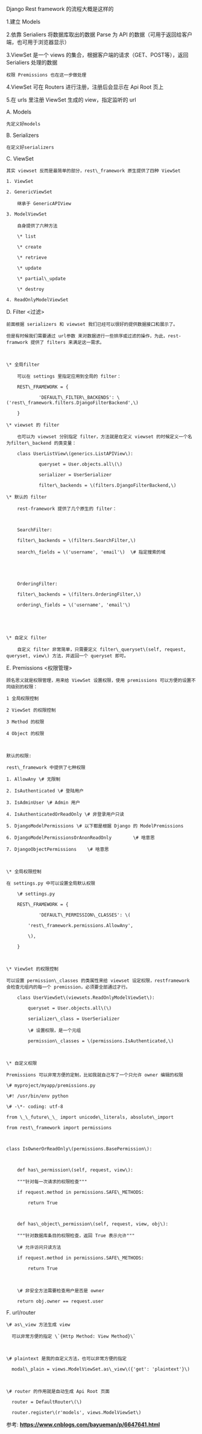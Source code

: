 Django Rest framework 的流程大概是这样的

1.建立 Models

2.依靠 Serialiers 将数据库取出的数据 Parse 为 API 的数据（可用于返回给客户端，也可用于浏览器显示）

3.ViewSet 是一个 views 的集合，根据客户端的请求（GET、POST等），返回 Serialiers 处理的数据

```
权限 Premissions 也在这一步做处理
```

4.ViewSet 可在 Routers 进行注册，注册后会显示在 Api Root 页上

5.在 urls 里注册 ViewSet 生成的 view，指定监听的 url

A. Models

```
先定义好models
```

B. Serializers

```
在定义好serializers
```

C. ViewSet

```
其实 viewset 反而是最简单的部分，rest\_framework 原生提供了四种 ViewSet

1. ViewSet

2. GenericViewSet

    继承于 GenericAPIView

3. ModelViewSet

    自身提供了六种方法

    \* list

    \* create

    \* retrieve

    \* update

    \* partial\_update

    \* destroy

4. ReadOnlyModelViewSet
```

D. Filter &lt;过滤&gt;

```
前面根据 serializers 和 viewset 我们已经可以很好的提供数据接口和展示了。

但是有时候我们需要通过 url参数 来对数据进行一些排序或过滤的操作，为此，rest-framwork 提供了 filters 来满足这一需求。



\* 全局filter

    可以在 settings 里指定应用到全局的 filter：

    REST\_FRAMEWORK = {

            'DEFAULT\_FILTER\_BACKENDS': \('rest\_framework.filters.DjangoFilterBackend',\)

    }

\* viewset 的 filter

    也可以为 viewset 分别指定 filter，方法就是在定义 viewset 的时候定义一个名为filter\_backend 的类变量：

    class UserListView\(generics.ListAPIView\):

            queryset = User.objects.all\(\)

            serializer = UserSerializer

            filter\_backends = \(filters.DjangoFilterBackend,\)

\* 默认的 filter

    rest-framework 提供了几个原生的 filter：



    SearchFilter:

    filter\_backends = \(filters.SearchFilter,\)

    search\_fields = \('username', 'email'\)  \# 指定搜索的域





    OrderingFilter:

    filter\_backends = \(filters.OrderingFilter,\)

    ordering\_fields = \('username', 'email'\)





\* 自定义 filter

    自定义 filter 非常简单，只需要定义 filter\_queryset\(self, request, queryset, view\) 方法，并返回一个 queryset 即可。
```

E. Premissions &lt;权限管理&gt;

```
顾名思义就是权限管理，用来给 ViewSet 设置权限，使用 premissions 可以方便的设置不同级别的权限：

1 全局权限控制

2 ViewSet 的权限控制

3 Method 的权限

4 Object 的权限



默认的权限:

rest\_framework 中提供了七种权限

1. AllowAny \# 无限制

2. IsAuthenticated \# 登陆用户

3. IsAdminUser \# Admin 用户

4. IsAuthenticatedOrReadOnly \# 非登录用户只读

5. DjangoModelPermissions \# 以下都是根据 Django 的 ModelPremissions

6. DjangoModelPermissionsOrAnonReadOnly        \# 啥意思

7. DjangoObjectPermissions    \# 啥意思



\* 全局权限控制

在 settings.py 中可以设置全局默认权限

    \# settings.py

    REST\_FRAMEWORK = {

            'DEFAULT\_PERMISSION\_CLASSES': \(

        'rest\_framework.permissions.AllowAny',

        \),

    }



\* ViewSet 的权限控制

可以设置 permission\_classes 的类属性来给 viewset 设定权限，restframework 会检查元组内的每一个 premission，必须要全部通过才行。

    class UserViewSet\(viewsets.ReadOnlyModelViewSet\):

        queryset = User.objects.all\(\)

        serializer\_class = UserSerializer

        \# 设置权限，是一个元组

        permission\_classes = \(permissions.IsAuthenticated,\)



\* 自定义权限

Premissions 可以非常方便的定制，比如我就自己写了一个只允许 owner 编辑的权限

\# myproject/myapp/premissions.py

\#! /usr/bin/env python

\# -\*- coding: utf-8

from \_\_future\_\_ import unicode\_literals, absolute\_import

from rest\_framework import permissions



class IsOwnerOrReadOnly\(permissions.BasePermission\):



    def has\_permission\(self, request, view\):

    """针对每一次请求的权限检查"""

    if request.method in permissions.SAFE\_METHODS:

        return True



    def has\_object\_permission\(self, request, view, obj\):

    """针对数据库条目的权限检查，返回 True 表示允许"""

    \# 允许访问只读方法

    if request.method in permissions.SAFE\_METHODS:

        return True



    \# 非安全方法需要检查用户是否是 owner

    return obj.owner == request.user
```

F. url/router

    \# as\_view 方法生成 view

      可以非常方便的指定 \`{Http Method: View Method}\`



    \# plaintext 是我的自定义方法，也可以非常方便的指定

      modal\_plain = views.ModelViewSet.as\_view\({'get': 'plaintext'}\)



    \# router 的作用就是自动生成 Api Root 页面

      router = DefaultRouter\(\)

      router.register\(r'models', views.ModelViewSet\)

参考: **https://www.cnblogs.com/bayueman/p/6647641.html**

